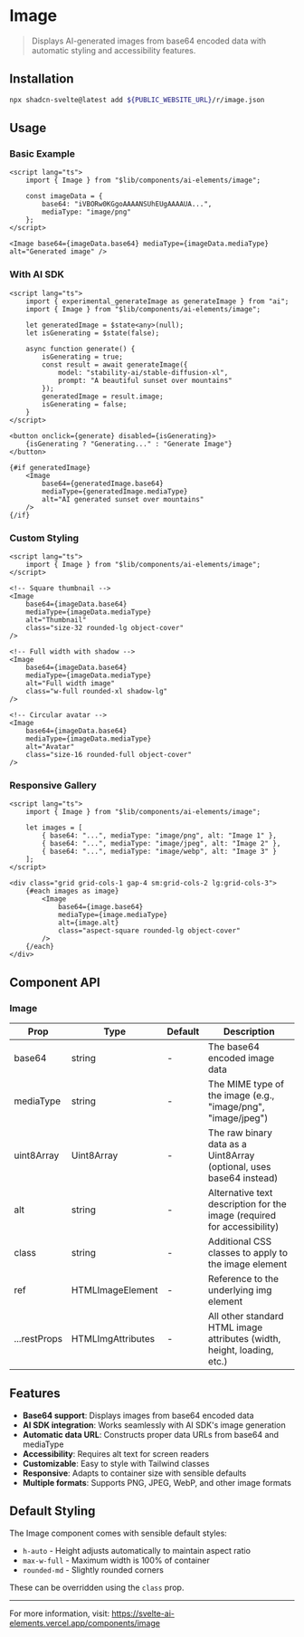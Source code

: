# Image

> Displays AI-generated images from base64 encoded data with automatic styling and accessibility features.

## Installation

```bash
npx shadcn-svelte@latest add ${PUBLIC_WEBSITE_URL}/r/image.json
```

## Usage

### Basic Example

```svelte
<script lang="ts">
	import { Image } from "$lib/components/ai-elements/image";

	const imageData = {
		base64: "iVBORw0KGgoAAAANSUhEUgAAAAUA...",
		mediaType: "image/png"
	};
</script>

<Image base64={imageData.base64} mediaType={imageData.mediaType} alt="Generated image" />
```

### With AI SDK

```svelte
<script lang="ts">
	import { experimental_generateImage as generateImage } from "ai";
	import { Image } from "$lib/components/ai-elements/image";

	let generatedImage = $state<any>(null);
	let isGenerating = $state(false);

	async function generate() {
		isGenerating = true;
		const result = await generateImage({
			model: "stability-ai/stable-diffusion-xl",
			prompt: "A beautiful sunset over mountains"
		});
		generatedImage = result.image;
		isGenerating = false;
	}
</script>

<button onclick={generate} disabled={isGenerating}>
	{isGenerating ? "Generating..." : "Generate Image"}
</button>

{#if generatedImage}
	<Image
		base64={generatedImage.base64}
		mediaType={generatedImage.mediaType}
		alt="AI generated sunset over mountains"
	/>
{/if}
```

### Custom Styling

```svelte
<script lang="ts">
	import { Image } from "$lib/components/ai-elements/image";
</script>

<!-- Square thumbnail -->
<Image
	base64={imageData.base64}
	mediaType={imageData.mediaType}
	alt="Thumbnail"
	class="size-32 rounded-lg object-cover"
/>

<!-- Full width with shadow -->
<Image
	base64={imageData.base64}
	mediaType={imageData.mediaType}
	alt="Full width image"
	class="w-full rounded-xl shadow-lg"
/>

<!-- Circular avatar -->
<Image
	base64={imageData.base64}
	mediaType={imageData.mediaType}
	alt="Avatar"
	class="size-16 rounded-full object-cover"
/>
```

### Responsive Gallery

```svelte
<script lang="ts">
	import { Image } from "$lib/components/ai-elements/image";

	let images = [
		{ base64: "...", mediaType: "image/png", alt: "Image 1" },
		{ base64: "...", mediaType: "image/jpeg", alt: "Image 2" },
		{ base64: "...", mediaType: "image/webp", alt: "Image 3" }
	];
</script>

<div class="grid grid-cols-1 gap-4 sm:grid-cols-2 lg:grid-cols-3">
	{#each images as image}
		<Image
			base64={image.base64}
			mediaType={image.mediaType}
			alt={image.alt}
			class="aspect-square rounded-lg object-cover"
		/>
	{/each}
</div>
```

## Component API

### Image

| Prop | Type | Default | Description |
|------|------|---------|-------------|
| base64 | string | - | The base64 encoded image data |
| mediaType | string | - | The MIME type of the image (e.g., "image/png", "image/jpeg") |
| uint8Array | Uint8Array | - | The raw binary data as a Uint8Array (optional, uses base64 instead) |
| alt | string | - | Alternative text description for the image (required for accessibility) |
| class | string | - | Additional CSS classes to apply to the image element |
| ref | HTMLImageElement | - | Reference to the underlying img element |
| ...restProps | HTMLImgAttributes | - | All other standard HTML image attributes (width, height, loading, etc.) |

## Features

- **Base64 support**: Displays images from base64 encoded data
- **AI SDK integration**: Works seamlessly with AI SDK's image generation
- **Automatic data URL**: Constructs proper data URLs from base64 and mediaType
- **Accessibility**: Requires alt text for screen readers
- **Customizable**: Easy to style with Tailwind classes
- **Responsive**: Adapts to container size with sensible defaults
- **Multiple formats**: Supports PNG, JPEG, WebP, and other image formats

## Default Styling

The Image component comes with sensible default styles:
- `h-auto` - Height adjusts automatically to maintain aspect ratio
- `max-w-full` - Maximum width is 100% of container
- `rounded-md` - Slightly rounded corners

These can be overridden using the `class` prop.

---

For more information, visit: https://svelte-ai-elements.vercel.app/components/image

